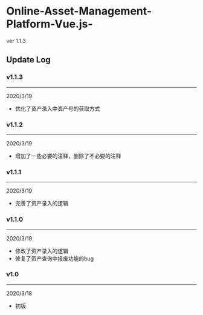 # Online-Asset-Management-Platform-Vue.js-
ver 1.1.3

## Update Log
### v1.1.3
---
2020/3/19
- 优化了资产录入中资产号的获取方式

### v1.1.2
---
2020/3/19
- 增加了一些必要的注释，删除了不必要的注释

### v1.1.1
---
2020/3/19
- 完善了资产录入的逻辑

### v1.1.0
---
2020/3/19 
- 修改了资产录入的逻辑
- 修复了资产查询中报废功能的bug

### v1.0
---
2020/3/18
- 初版